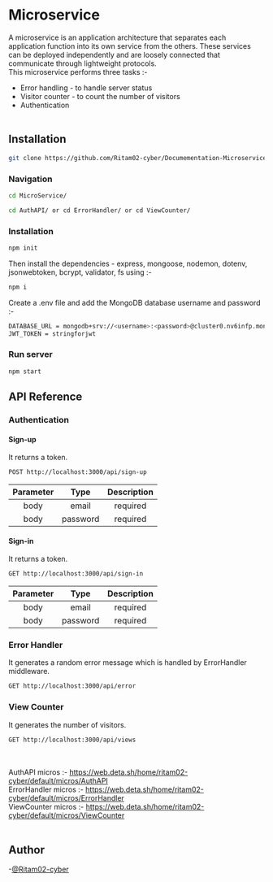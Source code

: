 # Microservice
A microservice is an application architecture that separates each application function into its own service from the others. These services can be deployed independently and are loosely connected that communicate through lightweight protocols.<br>
This microservice performs three tasks :- 
* Error handling - to handle server status
* Visitor counter - to count the number of visitors
* Authentication<br><br>

## Installation
```bash
git clone https://github.com/Ritam02-cyber/Documementation-Microservice.git
```
### Navigation
```bash
cd MicroService/
```
```bash
cd AuthAPI/ or cd ErrorHandler/ or cd ViewCounter/
```

### Installation
```bash
npm init
```
Then install the dependencies - express, mongoose, nodemon, dotenv, jsonwebtoken, bcrypt, validator, fs using :-
```bash
npm i
```

Create a .env file and add the MongoDB database username and password :-
```bash
DATABASE_URL = mongodb+srv://<username>:<password>@cluster0.nv6infp.mongodb.net/test
JWT_TOKEN = stringforjwt
```

### Run server
```bash
npm start
```

## API Reference
### Authentication
#### Sign-up
It returns a token.
```bash
POST http://localhost:3000/api/sign-up
```

| Parameter | Type | Description |
| :---: | :---: | :---:|
| body | email | required |
| body | password | required |

#### Sign-in
It returns a token.
```bash
GET http://localhost:3000/api/sign-in
```

| Parameter | Type | Description |
| :---: | :---: | :---:|
| body | email | required |
| body | password | required |

### Error Handler
It generates a random error message which is handled by ErrorHandler middleware.
```bash
GET http://localhost:3000/api/error
```

### View Counter
It generates the number of visitors.
```bash
GET http://localhost:3000/api/views
```
<br><br>
AuthAPI micros :- https://web.deta.sh/home/ritam02-cyber/default/micros/AuthAPI<br>
ErrorHandler micros :- https://web.deta.sh/home/ritam02-cyber/default/micros/ErrorHandler<br>
ViewCounter micros :- https://web.deta.sh/home/ritam02-cyber/default/micros/ViewCounter<br>
<br>
## Author
-[@Ritam02-cyber](https://github.com/Ritam02-cyber)
